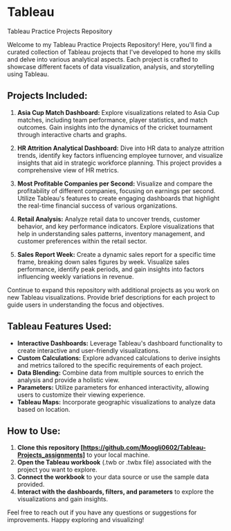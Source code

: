 # Tableau

Tableau Practice Projects Repository

Welcome to my Tableau Practice Projects Repository! Here, you'll find a curated collection of Tableau projects that I've developed to hone my skills and delve into various analytical aspects. Each project is crafted to showcase different facets of data visualization, analysis, and storytelling using Tableau.

## Projects Included:

1. **Asia Cup Match Dashboard:**
   Explore visualizations related to Asia Cup matches, including team performance, player statistics, and match outcomes. Gain insights into the dynamics of the cricket tournament through interactive charts and graphs.

2. **HR Attrition Analytical Dashboard:**
   Dive into HR data to analyze attrition trends, identify key factors influencing employee turnover, and visualize insights that aid in strategic workforce planning. This project provides a comprehensive view of HR metrics.

3. **Most Profitable Companies per Second:**
   Visualize and compare the profitability of different companies, focusing on earnings per second. Utilize Tableau's features to create engaging dashboards that highlight the real-time financial success of various organizations.

4. **Retail Analysis:**
   Analyze retail data to uncover trends, customer behavior, and key performance indicators. Explore visualizations that help in understanding sales patterns, inventory management, and customer preferences within the retail sector.

5. **Sales Report Week:**
   Create a dynamic sales report for a specific time frame, breaking down sales figures by week. Visualize sales performance, identify peak periods, and gain insights into factors influencing weekly variations in revenue.

Continue to expand this repository with additional projects as you work on new Tableau visualizations. Provide brief descriptions for each project to guide users in understanding the focus and objectives.

## Tableau Features Used:

- **Interactive Dashboards:** Leverage Tableau's dashboard functionality to create interactive and user-friendly visualizations.
- **Custom Calculations:** Explore advanced calculations to derive insights and metrics tailored to the specific requirements of each project.
- **Data Blending:** Combine data from multiple sources to enrich the analysis and provide a holistic view.
- **Parameters:** Utilize parameters for enhanced interactivity, allowing users to customize their viewing experience.
- **Tableau Maps:** Incorporate geographic visualizations to analyze data based on location.

## How to Use:

1. **Clone this repository [https://github.com/Moogli0602/Tableau-Projects_assignments]** to your local machine.
2. **Open the Tableau workbook** (.twb or .twbx file) associated with the project you want to explore.
3. **Connect the workbook** to your data source or use the sample data provided.
4. **Interact with the dashboards, filters, and parameters** to explore the visualizations and gain insights.

Feel free to reach out if you have any questions or suggestions for improvements. Happy exploring and visualizing!
